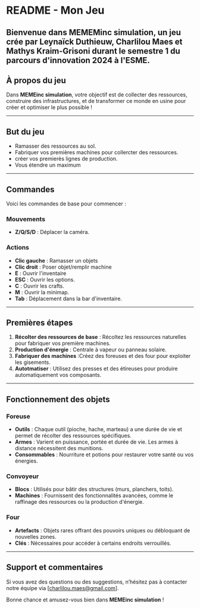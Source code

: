 # README - Mon Jeu

Bienvenue dans **MEMEMinc simulation**, un jeu crée par Leynaïck Duthieuw, Charlilou Maes et Mathys Kraim-Grisoni durant le semestre 1 du parcours d'innovation 2024 à l'ESME.
---

## À propos du jeu

Dans **MEMEinc simulation**, votre objectif est de collecter des ressources, construire des infrastructures, et de transformer ce monde en usine pour créer et optimiser le plus possible !

---

## But du jeu

- Ramasser des ressources au sol.
- Fabriquer vos premières machines pour collercter des ressources.
- créer vos premierès lignes de production.
- Vous étendre un maximum

---

## Commandes

Voici les commandes de base pour commencer :

### Mouvements
- **Z/Q/S/D** : Déplacer la caméra.

### Actions
- **Clic gauche** : Ramasser un objets
- **Clic droit** : Poser objet/remplir machine
- **E** : Ouvrir l'inventaire
- **ESC** : Ouvrir les options.
- **C** : Ouvrir les crafts.
- **M** : Ouvrir la minimap.
- **Tab** : Déplacement dans la bar d'inventaire.

---

## Premières étapes

1. **Récolter des ressources de base** : Récoltez les ressources naturelles pour fabriquer vos première machines.
2. **Production d'énergie** : Centrale à vapeur ou panneau solaire.
3. **Fabriquer des machines** :Créez des foreuses et des four pour exploiter les gisements.
4. **Autotmatiser** : Utilisez des presses et des étireuses pour produire automatiquement vos composants.


---

## Fonctionnement des objets

### Foreuse
- **Outils** : Chaque outil (pioche, hache, marteau) a une durée de vie et permet de récolter des ressources spécifiques.
- **Armes** : Varient en puissance, portée et durée de vie. Les armes à distance nécessitent des munitions.
- **Consommables** : Nourriture et potions pour restaurer votre santé ou vos énergies.

### Convoyeur
- **Blocs** : Utilisés pour bâtir des structures (murs, planchers, toits).
- **Machines** : Fournissent des fonctionnalités avancées, comme le raffinage des ressources ou la production d'énergie.

### Four
- **Artefacts** : Objets rares offrant des pouvoirs uniques ou débloquant de nouvelles zones.
- **Clés** : Nécessaires pour accéder à certains endroits verrouillés.

---

## Support et commentaires

Si vous avez des questions ou des suggestions, n’hésitez pas à contacter notre équipe via [charlilou.maes@gmail.com].

Bonne chance et amusez-vous bien dans **MEMEinc simulation** !

